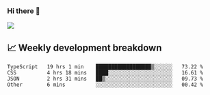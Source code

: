 ### Hi there 👋
<img align="center" src="https://github-readme-stats.vercel.app/api?username=Tumao727&show_icons=true&hide_title=true&theme=dracula" />


## 📈 Weekly development breakdown
<!--START_SECTION:waka-->

```text
TypeScript   19 hrs 1 min    ██████████████████▒░░░░░░   73.22 %
CSS          4 hrs 18 mins   ████░░░░░░░░░░░░░░░░░░░░░   16.61 %
JSON         2 hrs 31 mins   ██▒░░░░░░░░░░░░░░░░░░░░░░   09.73 %
Other        6 mins          ░░░░░░░░░░░░░░░░░░░░░░░░░   00.42 %
```

<!--END_SECTION:waka-->